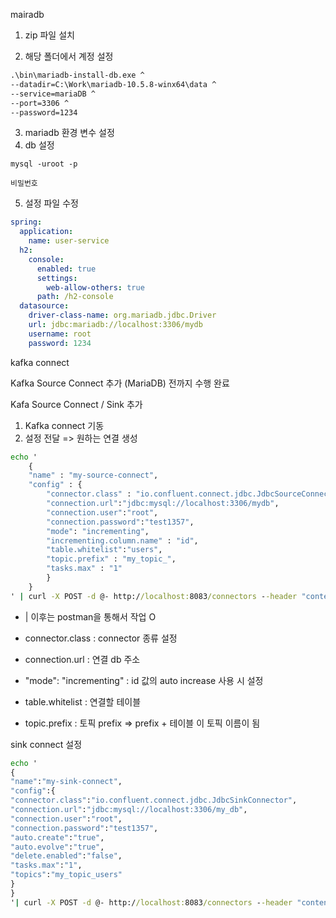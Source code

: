 mairadb



1. zip 파일 설치

2. 해당 폴더에서 계정 설정

```cmd
.\bin\mariadb-install-db.exe ^
--datadir=C:\Work\mariadb-10.5.8-winx64\data ^
--service=mariaDB ^
--port=3306 ^
--password=1234
```

3. mariadb 환경 변수 설정
4. db 설정

```
mysql -uroot -p

비밀번호
```

5. 설정 파일 수정

```yml
spring:
  application:
    name: user-service
  h2:
    console:
      enabled: true
      settings:
        web-allow-others: true
      path: /h2-console
  datasource:
    driver-class-name: org.mariadb.jdbc.Driver
    url: jdbc:mariadb://localhost:3306/mydb
    username: root
    password: 1234
```



kafka connect

Kafka Source Connect 추가 (MariaDB) 전까지 수행 완료



Kafa Source Connect / Sink 추가

1. Kafka connect 기동
2. 설정 전달 => 원하는 연결 생성

```cmd
echo '
    {
    "name" : "my-source-connect",
    "config" : {
        "connector.class" : "io.confluent.connect.jdbc.JdbcSourceConnector",
        "connection.url":"jdbc:mysql://localhost:3306/mydb",
        "connection.user":"root",
        "connection.password":"test1357",
        "mode": "incrementing",
        "incrementing.column.name" : "id",
        "table.whitelist":"users",
        "topic.prefix" : "my_topic_",
        "tasks.max" : "1"
        }
    }
' | curl -X POST -d @- http://localhost:8083/connectors --header "content-Type:application/json"
```

- | 이후는 postman을 통해서 작업 O

- connector.class : connector 종류 설정
- connection.url : 연결 db 주소
-  "mode": "incrementing" : id 값의 auto increase 사용 시 설정
- table.whitelist : 연결할 테이블
- topic.prefix : 토픽 prefix => prefix + 테이블 이 토픽 이름이 됨



sink connect 설정

```cmd
echo '
{
"name":"my-sink-connect",
"config":{
"connector.class":"io.confluent.connect.jdbc.JdbcSinkConnector",
"connection.url":"jdbc:mysql://localhost:3306/my_db",
"connection.user":"root",
"connection.password":"test1357",
"auto.create":"true",
"auto.evolve":"true",
"delete.enabled":"false",
"tasks.max":"1",
"topics":"my_topic_users"
}
}
'| curl -X POST -d @- http://localhost:8083/connectors --header "content-Type:application/json"
```







